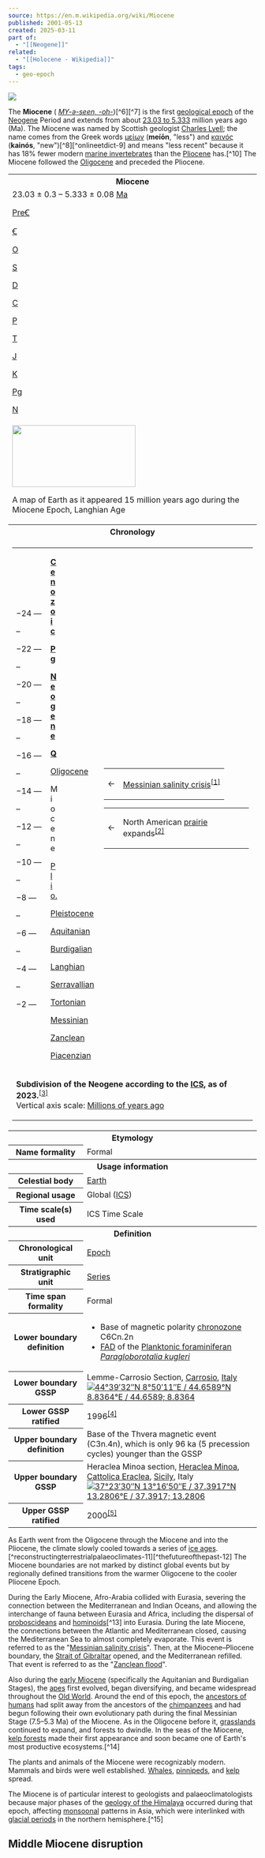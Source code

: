 ```yaml
---
source: https://en.m.wikipedia.org/wiki/Miocene
published: 2001-05-13
created: 2025-03-11
part of:
  - "[[Neogene]]"
related:
  - "[[Holocene - Wikipedia]]"
tags:
  - geo-epoch
---
```

![](https://upload.wikimedia.org/wikipedia/commons/thumb/b/bc/Mollweide_Paleographic_Map_of_Earth%2C_15_Ma_%28Langhian_Age%29.png/1280px-Mollweide_Paleographic_Map_of_Earth%2C_15_Ma_%28Langhian_Age%29.png)


The **Miocene** ( [*MY\-ə-seen, -⁠oh-*](https://en.m.wikipedia.org/wiki/Help:Pronunciation_respelling_key "Help:Pronunciation respelling key"))[^6][^7] is the first [geological epoch](https://en.m.wikipedia.org/wiki/Epoch_\(geology\) "Epoch (geology)") of the [Neogene](https://en.m.wikipedia.org/wiki/Neogene "Neogene") Period and extends from about [23.03 to 5.333](https://geoltime.github.io/?Ma=23.03%E2%80%935.333) million years ago (Ma). The Miocene was named by Scottish geologist [Charles Lyell](https://en.m.wikipedia.org/wiki/Charles_Lyell "Charles Lyell"); the name comes from the Greek words [μείων](https://en.wiktionary.org/wiki/%CE%BC%CE%B5%CE%AF%CF%89%CE%BD#Ancient_Greek "wikt:μείων") (**meíōn**, "less") and [καινός](https://en.wiktionary.org/wiki/%CE%BA%CE%B1%CE%B9%CE%BD%CF%8C%CF%82#Ancient_Greek "wikt:καινός") (**kainós**, "new")[^8][^onlineetdict-9] and means "less recent" because it has 18% fewer modern [marine invertebrates](https://en.m.wikipedia.org/wiki/Marine_invertebrate "Marine invertebrate") than the [Pliocene](https://en.m.wikipedia.org/wiki/Pliocene "Pliocene") has.[^10] The Miocene followed the [Oligocene](https://en.m.wikipedia.org/wiki/Oligocene "Oligocene") and preceded the Pliocene.

<table><tbody><tr><th colspan="2">Miocene</th></tr><tr><td colspan="2"><span><span></span><span>23.03 ± 0.3 – 5.333 ± 0.08 <a href="https://en.m.wikipedia.org/wiki/Year#SI_prefix_multipliers">Ma</a></span><span></span><div><div><p><a href="https://en.m.wikipedia.org/wiki/Precambrian">PreꞒ</a></p></div><div><p><a href="https://en.m.wikipedia.org/wiki/Cambrian">Ꞓ</a></p></div><div><p><a href="https://en.m.wikipedia.org/wiki/Ordovician">O</a></p></div><div><p><a href="https://en.m.wikipedia.org/wiki/Silurian">S</a></p></div><div><p><a href="https://en.m.wikipedia.org/wiki/Devonian">D</a></p></div><div><p><a href="https://en.m.wikipedia.org/wiki/Carboniferous">C</a></p></div><div><p><a href="https://en.m.wikipedia.org/wiki/Permian">P</a></p></div><div><p><a href="https://en.m.wikipedia.org/wiki/Triassic">T</a></p></div><div><p><a href="https://en.m.wikipedia.org/wiki/Jurassic">J</a></p></div><div><p><a href="https://en.m.wikipedia.org/wiki/Cretaceous">K</a></p></div><div><p><a href="https://en.m.wikipedia.org/wiki/Paleogene">Pg</a></p></div><div><p><a href="https://en.m.wikipedia.org/wiki/Neogene">N</a></p></div></div></span></td></tr><tr><td colspan="2"><span><a href="https://en.m.wikipedia.org/wiki/File:Mollweide_Paleographic_Map_of_Earth,_15_Ma_(Langhian_Age).png"><img src="https://upload.wikimedia.org/wikipedia/commons/thumb/b/bc/Mollweide_Paleographic_Map_of_Earth%2C_15_Ma_%28Langhian_Age%29.png/250px-Mollweide_Paleographic_Map_of_Earth%2C_15_Ma_%28Langhian_Age%29.png" width="250" height="125"></a></span><p>A map of Earth as it appeared 15 million years ago during the Miocene Epoch, Langhian Age</p></td></tr><tr><th colspan="2">Chronology</th></tr><tr><td colspan="2"><div><table><tbody><tr><td><p><span>−24&nbsp;—</span></p><p><span>–</span></p><p><span>−22&nbsp;—</span></p><p><span>–</span></p><p><span>−20&nbsp;—</span></p><p><span>–</span></p><p><span>−18&nbsp;—</span></p><p><span>–</span></p><p><span>−16&nbsp;—</span></p><p><span>–</span></p><p><span>−14&nbsp;—</span></p><p><span>–</span></p><p><span>−12&nbsp;—</span></p><p><span>–</span></p><p><span>−10&nbsp;—</span></p><p><span>–</span></p><p><span>−8&nbsp;—</span></p><p><span>–</span></p><p><span>−6&nbsp;—</span></p><p><span>–</span></p><p><span>−4&nbsp;—</span></p><p><span>–</span></p><p><span>−2&nbsp;—</span></p></td><td><div><p><span><b><a href="https://en.m.wikipedia.org/wiki/Cenozoic">C<br>e<br>n<br>o<br>z<br>o<br>i<br>c</a></b></span></p></div><div><p><b><a href="https://en.m.wikipedia.org/wiki/Paleogene"><span>P<br>g</span></a></b></p></div><div><p><span><b><a href="https://en.m.wikipedia.org/wiki/Neogene">N<br>e<br>o<br>g<br>e<br>n<br>e</a></b></span></p></div><div><p><b><a href="https://en.m.wikipedia.org/wiki/Quaternary">Q</a></b></p></div><div><p><a href="https://en.m.wikipedia.org/wiki/Oligocene">Oligocene</a></p></div><div><p><span><a>M<br>i<br>o<br>c<br>e<br>n<br>e</a></span></p></div><div><p><span><a href="https://en.m.wikipedia.org/wiki/Pliocene">P<br>l<br>i<br>o.</a></span></p></div><div><p><a href="https://en.m.wikipedia.org/wiki/Pleistocene">Pleistocene</a></p></div><div><p><span><a href="https://en.m.wikipedia.org/wiki/Aquitanian_(stage)">Aquitanian</a></span></p></div><div><p><span><a href="https://en.m.wikipedia.org/wiki/Burdigalian">Burdigalian</a></span></p></div><div><p><span><a href="https://en.m.wikipedia.org/wiki/Langhian">Langhian</a></span></p></div><div><p><span><a href="https://en.m.wikipedia.org/wiki/Serravallian">Serravallian</a></span></p></div><div><p><span><a href="https://en.m.wikipedia.org/wiki/Tortonian">Tortonian</a></span></p></div><div><p><span><a href="https://en.m.wikipedia.org/wiki/Messinian">Messinian</a></span></p></div><div><p><span><a href="https://en.m.wikipedia.org/wiki/Zanclean">Zanclean</a></span></p></div><div><p><span><a href="https://en.m.wikipedia.org/wiki/Piacenzian">Piacenzian</a></span></p></div></td><td><table><tbody><tr><td><span>←</span></td><td><div><p><span><a href="https://en.m.wikipedia.org/wiki/Messinian_salinity_crisis">Messinian salinity crisis</a><sup><a href="https://en.m.wikipedia.org/wiki/#cite_note-Krijgsman1996-1"><span>[</span>1<span>]</span></a></sup></span></p></div></td></tr></tbody></table><table><tbody><tr><td><span>←</span></td><td><div><p><span>North American <a href="https://en.m.wikipedia.org/wiki/Prairie">prairie</a> expands<sup><a href="https://en.m.wikipedia.org/wiki/#cite_note-Retallack1997-2"><span>[</span>2<span>]</span></a></sup></span></p></div></td></tr></tbody></table></td></tr><tr><td colspan="3"><p><b>Subdivision of the Neogene according to the <a href="https://en.m.wikipedia.org/wiki/International_Commission_on_Stratigraphy">ICS</a>, as of 2023.</b><sup><a href="https://en.m.wikipedia.org/wiki/#cite_note-ICS-3"><span>[</span>3<span>]</span></a></sup><br>Vertical axis scale: <a href="https://en.m.wikipedia.org/wiki/Megaannum">Millions of years ago</a></p></td></tr></tbody></table></div></td></tr><tr><th colspan="2">Etymology</th></tr><tr><th scope="row">Name formality</th><td>Formal</td></tr><tr><th colspan="2">Usage information</th></tr><tr><th scope="row">Celestial body</th><td><a href="https://en.m.wikipedia.org/wiki/Geological_history_of_Earth">Earth</a></td></tr><tr><th scope="row">Regional usage</th><td>Global (<a href="https://en.m.wikipedia.org/wiki/International_Commission_on_Stratigraphy">ICS</a>)</td></tr><tr><th scope="row">Time scale(s) used</th><td>ICS Time Scale</td></tr><tr><th colspan="2">Definition</th></tr><tr><th scope="row">Chronological unit</th><td><a href="https://en.m.wikipedia.org/wiki/Epoch_(geology)">Epoch</a></td></tr><tr><th scope="row">Stratigraphic unit</th><td><a href="https://en.m.wikipedia.org/wiki/Series_(stratigraphy)">Series</a></td></tr><tr><th scope="row">Time span formality</th><td>Formal</td></tr><tr><th scope="row">Lower boundary definition</th><td><ul><li>Base of magnetic polarity <a href="https://en.m.wikipedia.org/wiki/Chronozone">chronozone</a> C6Cn.2n</li><li><a href="https://en.m.wikipedia.org/wiki/First_appearance_datum">FAD</a> of the <a href="https://en.m.wikipedia.org/wiki/Foraminifera">Planktonic foraminiferan</a> <i><a href="https://en.m.wikipedia.org/w/index.php?title=Paragloborotalia&amp;action=edit&amp;redlink=1">Paragloborotalia kugleri</a></i></li></ul></td></tr><tr><th scope="row">Lower boundary GSSP</th><td>Lemme-Carrosio Section, <a href="https://en.m.wikipedia.org/wiki/Carrosio">Carrosio</a>, <a href="https://en.m.wikipedia.org/wiki/Italy">Italy</a><br><span><span><span><img src="https://upload.wikimedia.org/wikipedia/commons/thumb/5/55/WMA_button2b.png/17px-WMA_button2b.png"><a href="https://geohack.toolforge.org/geohack.php?pagename=Miocene&amp;params=44.6589_N_8.8364_E_"><span><span><span>44°39′32″N</span> <span>8°50′11″E</span></span></span><span>﻿ / ﻿</span><span><span>44.6589°N 8.8364°E</span><span>﻿ / <span>44.6589; 8.8364</span></span></span></a></span></span></span></td></tr><tr><th scope="row">Lower GSSP ratified</th><td>1996<sup><a href="https://en.m.wikipedia.org/wiki/#cite_note-Steininger_1997-4"><span>[</span>4<span>]</span></a></sup></td></tr><tr><th scope="row">Upper boundary definition</th><td>Base of the Thvera magnetic event (C3n.4n), which is only 96 ka (5 precession cycles) younger than the GSSP</td></tr><tr><th scope="row">Upper boundary GSSP</th><td>Heraclea Minoa section, <a href="https://en.m.wikipedia.org/wiki/Heraclea_Minoa">Heraclea Minoa</a>, <a href="https://en.m.wikipedia.org/wiki/Cattolica_Eraclea">Cattolica Eraclea</a>, <a href="https://en.m.wikipedia.org/wiki/Sicily">Sicily</a>, Italy<br><span><span><span><img src="https://upload.wikimedia.org/wikipedia/commons/thumb/5/55/WMA_button2b.png/17px-WMA_button2b.png"><a href="https://geohack.toolforge.org/geohack.php?pagename=Miocene&amp;params=37.3917_N_13.2806_E_"><span><span><span>37°23′30″N</span> <span>13°16′50″E</span></span></span><span>﻿ / ﻿</span><span><span>37.3917°N 13.2806°E</span><span>﻿ / <span>37.3917; 13.2806</span></span></span></a></span></span></span></td></tr><tr><th scope="row">Upper GSSP ratified</th><td>2000<sup><a href="https://en.m.wikipedia.org/wiki/#cite_note-5"><span>[</span>5<span>]</span></a></sup></td></tr></tbody></table>

As Earth went from the Oligocene through the Miocene and into the Pliocene, the climate slowly cooled towards a series of [ice ages](https://en.m.wikipedia.org/wiki/Ice_age "Ice age").[^reconstructingterrestrialpalaeoclimates-11][^thefutureofthepast-12] The Miocene boundaries are not marked by distinct global events but by regionally defined transitions from the warmer Oligocene to the cooler Pliocene Epoch.

During the Early Miocene, Afro-Arabia collided with Eurasia, severing the connection between the Mediterranean and Indian Oceans, and allowing the interchange of fauna between Eurasia and Africa, including the dispersal of [proboscideans](https://en.m.wikipedia.org/wiki/Proboscidea "Proboscidea") and [hominoids](https://en.m.wikipedia.org/wiki/Ape "Ape")[^13] into Eurasia. During the late Miocene, the connections between the Atlantic and Mediterranean closed, causing the Mediterranean Sea to almost completely evaporate. This event is referred to as the "[Messinian salinity crisis](https://en.m.wikipedia.org/wiki/Messinian_salinity_crisis "Messinian salinity crisis")". Then, at the Miocene–Pliocene boundary, the [Strait of Gibraltar](https://en.m.wikipedia.org/wiki/Strait_of_Gibraltar "Strait of Gibraltar") opened, and the Mediterranean refilled. That event is referred to as the "[Zanclean flood](https://en.m.wikipedia.org/wiki/Zanclean_flood "Zanclean flood")".

Also during the [early Miocene](https://en.m.wikipedia.org/wiki/Early_Miocene "Early Miocene") (specifically the Aquitanian and Burdigalian Stages), the [apes](https://en.m.wikipedia.org/wiki/Ape "Ape") first evolved, began diversifying, and became widespread throughout the [Old World](https://en.m.wikipedia.org/wiki/Old_World "Old World"). Around the end of this epoch, the [ancestors of humans](https://en.m.wikipedia.org/wiki/Human_evolution "Human evolution") had split away from the ancestors of the [chimpanzees](https://en.m.wikipedia.org/wiki/Pan_\(genus\) "Pan (genus)") and had begun following their own evolutionary path during the final Messinian Stage (7.5–5.3 Ma) of the Miocene. As in the Oligocene before it, [grasslands](https://en.m.wikipedia.org/wiki/Grassland "Grassland") continued to expand, and forests to dwindle. In the seas of the Miocene, [kelp forests](https://en.m.wikipedia.org/wiki/Kelp_forest "Kelp forest") made their first appearance and soon became one of Earth's most productive ecosystems.[^14]

The plants and animals of the Miocene were recognizably modern. Mammals and birds were well established. [Whales](https://en.m.wikipedia.org/wiki/Whale "Whale"), [pinnipeds](https://en.m.wikipedia.org/wiki/Pinniped "Pinniped"), and [kelp](https://en.m.wikipedia.org/wiki/Kelp "Kelp") spread.

The Miocene is of particular interest to geologists and palaeoclimatologists because major phases of the [geology of the Himalaya](https://en.m.wikipedia.org/wiki/Geology_of_the_Himalaya "Geology of the Himalaya") occurred during that epoch, affecting [monsoonal](https://en.m.wikipedia.org/wiki/Monsoon "Monsoon") patterns in Asia, which were interlinked with [glacial periods](https://en.m.wikipedia.org/wiki/Glacial_period "Glacial period") in the northern hemisphere.[^15]

## Middle Miocene disruption